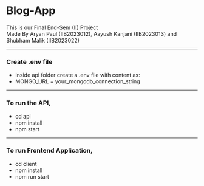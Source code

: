 # Blog-App
This is our Final End-Sem (II) Project </br>
Made By Aryan Paul (IIB2023012), Aayush Kanjani (IIB2023013) and Shubham Malik (IIB2023022) </br>
___
### Create .env file
* Inside api folder create a .env file with content as: 
* MONGO_URL = your_mongodb_connection_string
___
### To run the API,
* cd api
* npm install
* npm start
___
### To run Frontend Application,
* cd client
* npm install
* npm run start
